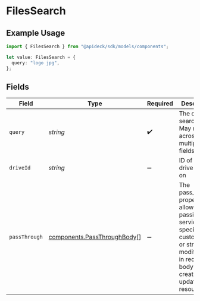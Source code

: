 # FilesSearch

## Example Usage

```typescript
import { FilesSearch } from "@apideck/sdk/models/components";

let value: FilesSearch = {
  query: "logo jpg",
};
```

## Fields

| Field                                                                                                                                                   | Type                                                                                                                                                    | Required                                                                                                                                                | Description                                                                                                                                             | Example                                                                                                                                                 |
| ------------------------------------------------------------------------------------------------------------------------------------------------------- | ------------------------------------------------------------------------------------------------------------------------------------------------------- | ------------------------------------------------------------------------------------------------------------------------------------------------------- | ------------------------------------------------------------------------------------------------------------------------------------------------------- | ------------------------------------------------------------------------------------------------------------------------------------------------------- |
| `query`                                                                                                                                                 | *string*                                                                                                                                                | :heavy_check_mark:                                                                                                                                      | The query to search for. May match across multiple fields.                                                                                              | logo jpg                                                                                                                                                |
| `driveId`                                                                                                                                               | *string*                                                                                                                                                | :heavy_minus_sign:                                                                                                                                      | ID of the drive to filter on                                                                                                                            | 1234                                                                                                                                                    |
| `passThrough`                                                                                                                                           | [components.PassThroughBody](../../models/components/passthroughbody.md)[]                                                                              | :heavy_minus_sign:                                                                                                                                      | The pass_through property allows passing service-specific, custom data or structured modifications in request body when creating or updating resources. |                                                                                                                                                         |